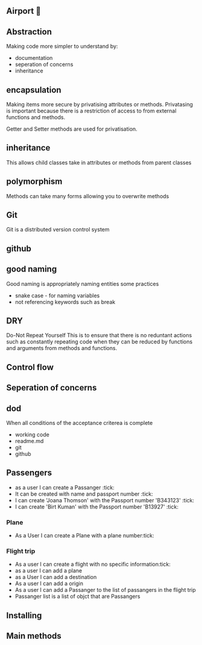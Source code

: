 ## Airport :taco:


## Abstraction
Making code more simpler to understand by:
- documentation
- seperation of concerns
- inheritance
## encapsulation
Making items more secure by privatising attributes or methods.
Privatasing is important because there is a restriction of
access to from external functions and methods.

Getter and Setter methods are used for privatisation.
## inheritance
This allows child classes take in attributes or methods from parent classes

## polymorphism
Methods can take many forms allowing you to overwrite methods
## Git
Git is a distributed version control system
## github
## good naming
Good naming is appropriately naming entities
some practices
- snake case - for naming variables
- not referencing keywords such as break
## DRY
Do-Not
Repeat
Yourself
This is to ensure that there is no reduntant actions such as constantly repeating
code when they can be reduced by functions and arguments from methods and functions.
## Control flow

## Seperation of concerns
## dod
When all conditions of the acceptance criterea is complete
- working code
- readme.md
- git
- github

## Passengers
- as a user I can create a Passanger :tick:
- It can be created with name and passport number :tick:
- I can create 'Joana Thomson' with the Passport number 'B343123' :tick:
- I can create 'Birt Kuman' with the Passport number 'B13927' :tick:

### Plane

- As a User I can create a Plane with a plane number:tick:

### Flight trip


- As a user I can create a flight with no specific information:tick:
- as a user I can add a plane
- as a User I can add a destination
- As a user I can add a origin
- As a user I can add a Passanger to the list of passangers in the flight trip
- Passanger list is a list of objct that are Passangers

## Installing

## Main methods